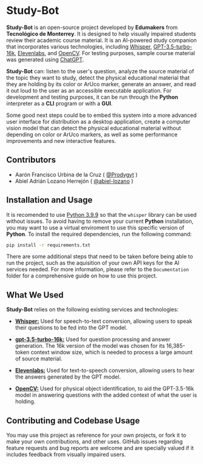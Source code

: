 # Study-Bot

**Study-Bot** is an open-source project developed by **Edumakers** from **Tecnológico de Monterrey**. It is designed to help visually impaired students review their academic course material. It is an AI-powered study companion that incorporates various technologies, including [Whisper](https://openai.com/research/whisper), [GPT-3.5-turbo-16k](https://platform.openai.com/docs/models/gpt-3-5), [Elevenlabs](https://beta.elevenlabs.io/), and [OpenCV](https://opencv.org/). For testing purposes, sample course material was generated using [ChatGPT](https://openai.com/blog/chatgpt).

**Study-Bot** can: listen to the user's question, analyze the source material of the topic they want to study, detect the physical educational material that they are holding by its color or ArUco marker, generate an answer, and read it out loud to the user as an accessible executable application. For development and testing purposes, it can be run through the **Python** interpreter as a **CLI** program or with a **GUI**.

Some good next steps could be to embed this system into a more advanced user interface for distribution as a desktop application, create a computer vision model that can detect the physical educational material without depending on color or ArUco markers, as well as some performance improvements and new interactive features.

## Contributors

- Aarón Francisco Urbina de la Cruz ( [@Prodygyt](https://github.com/Prodygyt) )
- Abiel Adrián Lozano Herrejón ( [@abiel-lozano](https://github.com/abiel-lozano) )

## Installation and Usage

It is recomended to use [Python 3.9.9](https://www.python.org/downloads/release/python-399/) so that the `whisper` library can be used without issues. To avoid having to remove your current **Python** installation, you may want to use a virtual enviroment to use this specific version of **Python**. To install the required dependencies, run the following command:

```bash
pip install -r requirements.txt
```
There are some additional steps that need to be taken before being able to run the project, such as the aquisition of your own API keys for the AI services needed. For more information, please refer to the `Documentation` folder for a comprehensive guide on how to use this project.

## What We Used

**Study-Bot** relies on the following existing services and technologies:

- **[Whisper:](https://openai.com/research/whisper)** Used for speech-to-text conversion, allowing users to speak their questions to be fed into the GPT model.

- **[gpt-3.5-turbo-16k:](https://platform.openai.com/docs/models/gpt-3-5)** Used for question processing and answer generation. The 16k version of the model was chosen for its 16,385-token context window size, which is needed to process a large amount of source material.

- **[Elevenlabs:](https://beta.elevenlabs.io/)** Used for text-to-speech conversion, allowing users to hear the answers generated by the GPT model.

- **[OpenCV:](https://opencv.org/)** Used for physical object identification, to aid the GPT-3.5-16k model in answering questions with the added context of what the user is holding.

## Contributing and Codebase Usage

You may use this project as reference for your own projects, or fork it to make your own contributions, and other uses. GitHub issues regarding feature requests and bug reports are welcome and are specially valued if it includes feedback from visually impaired users.